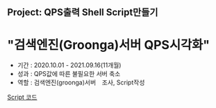 Project: QPS출력 Shell Script만들기
---

# "검색엔진(Groonga)서버 QPS시각화"

+ 기간 : 2020.10.01 - 2021.09.16(11개월)
+ 성과 : QPS값에 따른 불필요한 서버 축소
+ 역할 : 검색엔진(groonga)서버　조사, Script작성
 
[Script 코드](https://github.com/dmjack897/qps_print)
